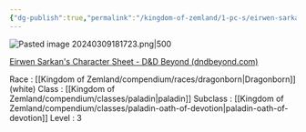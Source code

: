```yaml
---
{"dg-publish":true,"permalink":"/kingdom-of-zemland/1-pc-s/eirwen-sarkan/"}
---
```


![Pasted image 20240309181723.png|500](/img/user/Kingdom%20of%20Zemland/z_Attachments/Pasted%20image%2020240309181723.png)


[Eirwen Sarkan's Character Sheet - D&D Beyond (dndbeyond.com)](https://www.dndbeyond.com/characters/117854308)

Race : [[Kingdom of Zemland/compendium/races/dragonborn\|Dragonborn]] (white)
Class : [[Kingdom of Zemland/compendium/classes/paladin\|paladin]] 
Subclass : [[Kingdom of Zemland/compendium/classes/paladin-oath-of-devotion\|paladin-oath-of-devotion]]
Level : 3